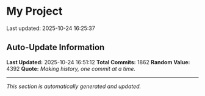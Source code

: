 # My Project


Last updated: 2025-10-24 16:25:37













































































































































































































































































































































































































































































































































































































































































































































































































































































































































































































































































































































































































































































































































































































































































































































































































































































































































































































































































































































































































































































































































































































































































































































## Auto-Update Information

**Last Updated:** 2025-10-24 16:51:12
**Total Commits:** 1862
**Random Value:** 4392
**Quote:** _Making history, one commit at a time._

---
_This section is automatically generated and updated._